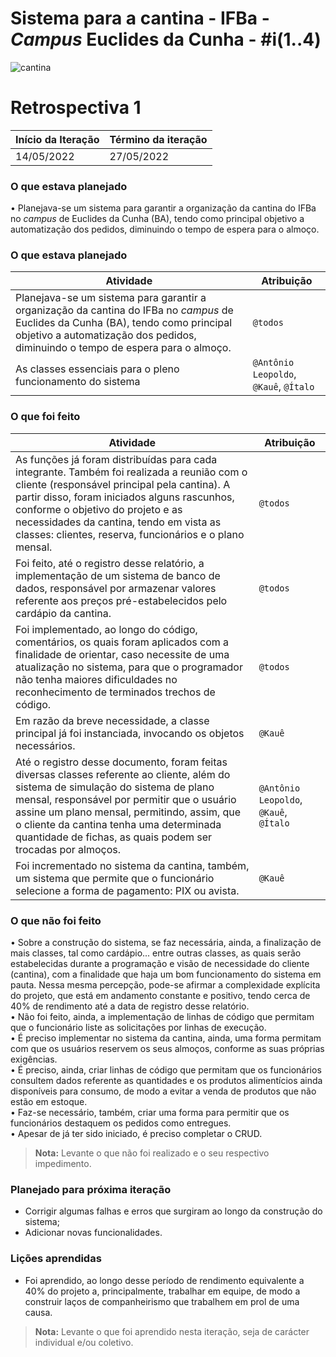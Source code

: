 # Sistema para a cantina - IFBa - _Campus_ Euclides da Cunha - #i(1..4)

![cantina](https://i.imgur.com/A1iZVge.gif)

# Retrospectiva 1

| Início da Iteração | Término da iteração |
| ------------------ | ------------------- |
| 14/05/2022         | 27/05/2022          |


### O que estava planejado
• Planejava-se um sistema para garantir a organização da cantina do IFBa no _campus_ de Euclides da Cunha (BA), tendo como principal objetivo a automatização dos pedidos, diminuindo o tempo de espera para o almoço.

### O que estava planejado
| Atividade                                                    | Atribuição                         |
| ------------------------------------------------------------ | ---------------------------------- |
| Planejava-se um sistema para garantir a organização da cantina do IFBa no _campus_ de Euclides da Cunha (BA), tendo como principal objetivo a automatização dos pedidos, diminuindo o tempo de espera para o almoço. | `@todos` |
| As classes essenciais para o pleno funcionamento do sistema | `@Antônio Leopoldo`, `@Kauê`, `@Ítalo`                           |

### O que foi feito

| Atividade                                                    | Atribuição                         |
| ------------------------------------------------------------ | ---------------------------------- |
| As funções já foram distribuídas para cada integrante. Também foi realizada a reunião com o cliente (responsável principal pela cantina). A partir disso, foram iniciados alguns rascunhos, conforme o objetivo do projeto e as necessidades da cantina, tendo em vista as classes: clientes, reserva, funcionários e o plano mensal. | `@todos` |
| Foi feito, até o registro desse relatório, a implementação de um sistema de banco de dados, responsável por armazenar valores referente aos preços pré-estabelecidos pelo cardápio da cantina.  | `@todos`                           |
| Foi implementado, ao longo do código, comentários, os quais foram aplicados com a finalidade de orientar, caso necessite de uma atualização no sistema, para que o programador não tenha maiores dificuldades no reconhecimento de terminados trechos de código.   | `@todos`                           |
| Em razão da breve necessidade, a classe principal já foi instanciada, invocando os objetos necessários.   | `@Kauê`                           |
| Até o registro desse documento, foram feitas diversas classes referente ao cliente, além do sistema de simulação do sistema de plano mensal, responsável por permitir que o usuário assine um plano mensal, permitindo, assim, que o cliente da cantina tenha uma determinada quantidade de fichas, as quais podem ser trocadas por almoços.   | `@Antônio Leopoldo`, `@Kauê`, `@Ítalo`                            |
| Foi incrementado no sistema da cantina, também, um sistema que permite que o funcionário selecione a forma de pagamento: PIX ou avista.   | `@Kauê`  |

### O que não foi feito
• Sobre a construção do sistema, se faz necessária, ainda, a finalização de mais classes, tal como cardápio... entre outras classes, as quais serão estabelecidas durante a programação e visão de necessidade do cliente (cantina), com a finalidade que haja um bom funcionamento do sistema em pauta. Nessa mesma percepção, pode-se afirmar a complexidade explícita do projeto, que está em andamento constante e positivo, tendo cerca de 40% de rendimento até a data de registro desse relatório. </br>
• Não foi feito, ainda, a implementação de linhas de código que permitam que o funcionário liste as solicitações por linhas de execução. </br>
• É preciso implementar no sistema da cantina, ainda, uma forma permitam com que os usuários reservem os seus almoços, conforme as suas próprias exigências. </br>
• É preciso, ainda, criar linhas de código que permitam que os funcionários consultem dados referente as quantidades e os produtos alimentícios ainda disponíveis para consumo, de modo a evitar a venda de produtos que não estão em estoque. </br>
• Faz-se necessário, também, criar uma forma para permitir que os funcionários destaquem os pedidos como entregues. </br>
• Apesar de já ter sido iniciado, é preciso completar o CRUD. </br>
> **Nota:** Levante o que não foi realizado e o seu respectivo impedimento.

### Planejado para próxima iteração
* Corrigir algumas falhas e erros que surgiram ao longo da construção do sistema;
* Adicionar novas funcionalidades.

### Lições aprendidas
* Foi aprendido, ao longo desse período de rendimento equivalente a 40% do projeto a, principalmente, trabalhar em equipe, de modo a construir laços de companheirismo que trabalhem em prol de uma causa.

> **Nota:** Levante o que foi aprendido nesta iteração, seja de carácter individual e/ou coletivo.
